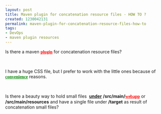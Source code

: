 ```yaml
---
layout: post
title: Maven plugin for concatenation resource files - HOW TO ?
created: 1230042131
permalink: maven-plugin-for-concatenation-resource-files-how-to
tags:
- DevOps
- maven plugin resources
---
```

<p>Is there a maven&nbsp;<span style="border: 0pt none ; margin: 0pt; padding: 0pt; background: transparent none repeat scroll 0% 0%; font-family: serif; font-style: normal; font-variant: normal; font-weight: bold; font-size: 100%; line-height: normal; font-size-adjust: none; font-stretch: normal; position: static; -moz-background-clip: -moz-initial; -moz-background-origin: -moz-initial; -moz-background-inline-policy: -moz-initial; text-align: left; text-indent: 0pt; text-transform: none; color: red; text-decoration: underline; cursor: pointer;">plugin</span> for concatenation resource files?</p><p>&nbsp;</p><p>I have a huge CSS file, but I prefer to work with the little ones because of <span style="border: 0pt none ; margin: 0pt; padding: 0pt; background: transparent none repeat scroll 0% 0%; font-family: serif; font-style: normal; font-variant: normal; font-weight: bold; font-size: 100%; line-height: normal; font-size-adjust: none; font-stretch: normal; position: static; -moz-background-clip: -moz-initial; -moz-background-origin: -moz-initial; -moz-background-inline-policy: -moz-initial; text-align: left; text-indent: 0pt; text-transform: none; color: green; text-decoration: underline; cursor: pointer;">convenience</span> reasons.</p><p>&nbsp;</p><p>Is there a beauty way to hold small files&nbsp; <span style="text-decoration: underline;"><span style="font-weight: bold;">under</span></span> <strong>/src/main/<span style="border: 0pt none ; margin: 0pt; padding: 0pt; background: transparent none repeat scroll 0% 0%; font-family: serif; font-style: normal; font-variant: normal; font-weight: bold; font-size: 100%; line-height: normal; font-size-adjust: none; font-stretch: normal; position: static; -moz-background-clip: -moz-initial; -moz-background-origin: -moz-initial; -moz-background-inline-policy: -moz-initial; text-align: left; text-indent: 0pt; text-transform: none; color: red; text-decoration: underline; cursor: pointer;">webapp</span></strong> or <strong>/src/main/resources</strong> and have a single file under <strong>/target</strong> as result of concatenation small files?</p><p>&nbsp;</p>
